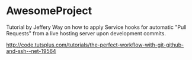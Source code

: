 AwesomeProject
==============
Tutorial by Jeffery Way on how to apply Service hooks for automatic "Pull Requests" from a live hosting server upon development commits.

http://code.tutsplus.com/tutorials/the-perfect-workflow-with-git-github-and-ssh--net-19564